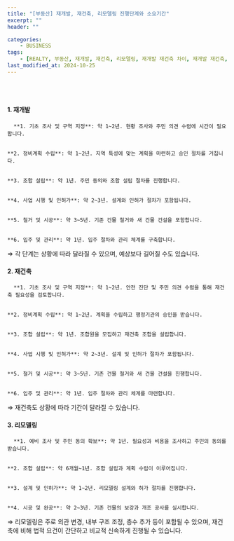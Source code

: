```yaml
---
title: "[부동산] 재개발, 재건축, 리모델링 진행단계와 소요기간"
excerpt: ""
header: ""

categories:
    - BUSINESS
tags:
    - [REALTY, 부동산, 재개발, 재건축, 리모델링, 재개발 재건축 차이, 재개발 재건축, 재건축 절차, 리모델링 기본계획, ]
last_modified_at: 2024-10-25
---
```

<br><br>


#### 1. 재개발 


      **1. 기초 조사 및 구역 지정**: 약 1~2년. 현황 조사와 주민 의견 수렴에 시간이 필요합니다.


	**2. 정비계획 수립**: 약 1~2년. 지역 특성에 맞는 계획을 마련하고 승인 절차를 거칩니다.


	**3. 조합 설립**: 약 1년. 주민 동의와 조합 설립 절차를 진행합니다.


	**4. 사업 시행 및 인허가**: 약 2~3년. 설계와 인허가 절차가 포함됩니다.


	**5. 철거 및 시공**: 약 3~5년. 기존 건물 철거와 새 건물 건설을 포함합니다.


	**6. 입주 및 관리**: 약 1년. 입주 절차와 관리 체계를 구축합니다.


⇒ 각 단계는 상황에 따라 달라질 수 있으며, 예상보다 길어질 수도 있습니다.



#### 2. 재건축 


      **1. 기초 조사 및 구역 지정**: 약 1~2년. 안전 진단 및 주민 의견 수렴을 통해 재건축 필요성을 검토합니다.


	**2. 정비계획 수립**: 약 1~2년. 계획을 수립하고 행정기관의 승인을 받습니다.


	**3. 조합 설립**: 약 1년. 조합원을 모집하고 재건축 조합을 설립합니다.


	**4. 사업 시행 및 인허가**: 약 2~3년. 설계 및 인허가 절차가 포함됩니다.


	**5. 철거 및 시공**: 약 3~5년. 기존 건물 철거와 새 건물 건설을 진행합니다.


	**6. 입주 및 관리**: 약 1년. 입주 절차와 관리 체계를 마련합니다.


⇒ 재건축도 상황에 따라 기간이 달라질 수 있습니다.



#### 3. 리모델링 


      **1. 예비 조사 및 주민 동의 확보**: 약 1년. 필요성과 비용을 조사하고 주민의 동의를 받습니다.


	**2. 조합 설립**: 약 6개월~1년. 조합 설립과 계획 수립이 이루어집니다.


	**3. 설계 및 인허가**: 약 1~2년. 리모델링 설계와 허가 절차를 진행합니다.


	**4. 시공 및 완공**: 약 2~3년. 기존 건물의 보강과 개조 공사를 실시합니다.


⇒ 리모델링은 주로 외관 변경, 내부 구조 조정, 층수 추가 등이 포함될 수 있으며, 재건축에 비해 법적 요건이 간단하고 비교적 신속하게 진행될 수 있습니다.

